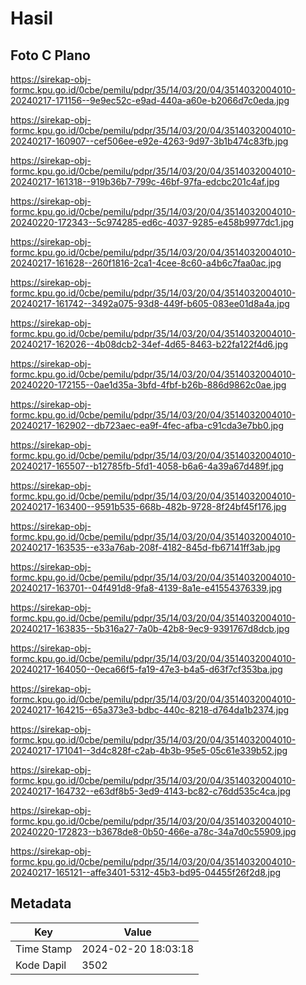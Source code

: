 # Hasil

## Foto C Plano

https://sirekap-obj-formc.kpu.go.id/0cbe/pemilu/pdpr/35/14/03/20/04/3514032004010-20240217-171156--9e9ec52c-e9ad-440a-a60e-b2066d7c0eda.jpg

https://sirekap-obj-formc.kpu.go.id/0cbe/pemilu/pdpr/35/14/03/20/04/3514032004010-20240217-160907--cef506ee-e92e-4263-9d97-3b1b474c83fb.jpg

https://sirekap-obj-formc.kpu.go.id/0cbe/pemilu/pdpr/35/14/03/20/04/3514032004010-20240217-161318--919b36b7-799c-46bf-97fa-edcbc201c4af.jpg

https://sirekap-obj-formc.kpu.go.id/0cbe/pemilu/pdpr/35/14/03/20/04/3514032004010-20240220-172343--5c974285-ed6c-4037-9285-e458b9977dc1.jpg

https://sirekap-obj-formc.kpu.go.id/0cbe/pemilu/pdpr/35/14/03/20/04/3514032004010-20240217-161628--260f1816-2ca1-4cee-8c60-a4b6c7faa0ac.jpg

https://sirekap-obj-formc.kpu.go.id/0cbe/pemilu/pdpr/35/14/03/20/04/3514032004010-20240217-161742--3492a075-93d8-449f-b605-083ee01d8a4a.jpg

https://sirekap-obj-formc.kpu.go.id/0cbe/pemilu/pdpr/35/14/03/20/04/3514032004010-20240217-162026--4b08dcb2-34ef-4d65-8463-b22fa122f4d6.jpg

https://sirekap-obj-formc.kpu.go.id/0cbe/pemilu/pdpr/35/14/03/20/04/3514032004010-20240220-172155--0ae1d35a-3bfd-4fbf-b26b-886d9862c0ae.jpg

https://sirekap-obj-formc.kpu.go.id/0cbe/pemilu/pdpr/35/14/03/20/04/3514032004010-20240217-162902--db723aec-ea9f-4fec-afba-c91cda3e7bb0.jpg

https://sirekap-obj-formc.kpu.go.id/0cbe/pemilu/pdpr/35/14/03/20/04/3514032004010-20240217-165507--b12785fb-5fd1-4058-b6a6-4a39a67d489f.jpg

https://sirekap-obj-formc.kpu.go.id/0cbe/pemilu/pdpr/35/14/03/20/04/3514032004010-20240217-163400--9591b535-668b-482b-9728-8f24bf45f176.jpg

https://sirekap-obj-formc.kpu.go.id/0cbe/pemilu/pdpr/35/14/03/20/04/3514032004010-20240217-163535--e33a76ab-208f-4182-845d-fb67141ff3ab.jpg

https://sirekap-obj-formc.kpu.go.id/0cbe/pemilu/pdpr/35/14/03/20/04/3514032004010-20240217-163701--04f491d8-9fa8-4139-8a1e-e41554376339.jpg

https://sirekap-obj-formc.kpu.go.id/0cbe/pemilu/pdpr/35/14/03/20/04/3514032004010-20240217-163835--5b316a27-7a0b-42b8-9ec9-9391767d8dcb.jpg

https://sirekap-obj-formc.kpu.go.id/0cbe/pemilu/pdpr/35/14/03/20/04/3514032004010-20240217-164050--0eca66f5-fa19-47e3-b4a5-d63f7cf353ba.jpg

https://sirekap-obj-formc.kpu.go.id/0cbe/pemilu/pdpr/35/14/03/20/04/3514032004010-20240217-164215--65a373e3-bdbc-440c-8218-d764da1b2374.jpg

https://sirekap-obj-formc.kpu.go.id/0cbe/pemilu/pdpr/35/14/03/20/04/3514032004010-20240217-171041--3d4c828f-c2ab-4b3b-95e5-05c61e339b52.jpg

https://sirekap-obj-formc.kpu.go.id/0cbe/pemilu/pdpr/35/14/03/20/04/3514032004010-20240217-164732--e63df8b5-3ed9-4143-bc82-c76dd535c4ca.jpg

https://sirekap-obj-formc.kpu.go.id/0cbe/pemilu/pdpr/35/14/03/20/04/3514032004010-20240220-172823--b3678de8-0b50-466e-a78c-34a7d0c55909.jpg

https://sirekap-obj-formc.kpu.go.id/0cbe/pemilu/pdpr/35/14/03/20/04/3514032004010-20240217-165121--affe3401-5312-45b3-bd95-04455f26f2d8.jpg


## Metadata

| Key        | Value               |
| ---------- | ------------------- |
| Time Stamp | 2024-02-20 18:03:18 |
| Kode Dapil | 3502                |



